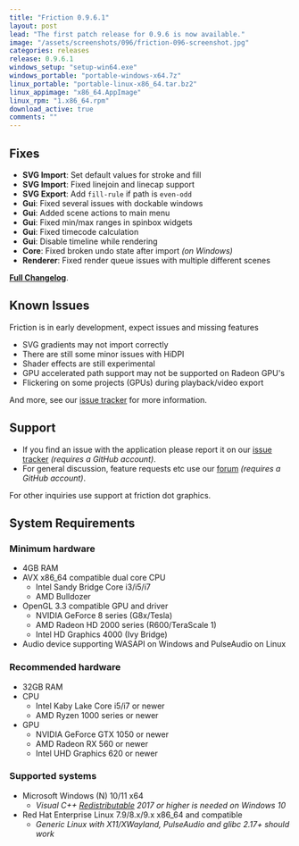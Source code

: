 ```yaml
---
title: "Friction 0.9.6.1"
layout: post
lead: "The first patch release for 0.9.6 is now available."
image: "/assets/screenshots/096/friction-096-screenshot.jpg"
categories: releases
release: 0.9.6.1
windows_setup: "setup-win64.exe"
windows_portable: "portable-windows-x64.7z"
linux_portable: "portable-linux-x86_64.tar.bz2"
linux_appimage: "x86_64.AppImage"
linux_rpm: "1.x86_64.rpm"
download_active: true
comments: ""
---
```


## Fixes

* **SVG Import**: Set default values for stroke and fill
* **SVG Import**: Fixed linejoin and linecap support
* **SVG Export**: Add `fill-rule` if path is `even-odd`
* **Gui**: Fixed several issues with dockable windows
* **Gui**: Added scene actions to main menu
* **Gui**: Fixed min/max ranges in spinbox widgets
* **Gui**: Fixed timecode calculation
* **Gui**: Disable timeline while rendering
* **Core**: Fixed broken undo state after import *(on Windows)*
* **Renderer**: Fixed render queue issues with multiple different scenes

[**Full Changelog**](https://github.com/friction2d/friction/compare/v0.9.6...v0.9.6.1).

## Known Issues

Friction is in early development, expect issues and missing features

* SVG gradients may not import correctly
* There are still some minor issues with HiDPI
* Shader effects are still experimental
* GPU accelerated path support may not be supported on Radeon GPU's
* Flickering on some projects (GPUs) during playback/video export

And more, see our [issue tracker](https://github.com/friction2d/friction/issues) for more information.

## Support

* If you find an issue with the application please report it on our [issue tracker](https://github.com/friction2d/friction/issues) *(requires a GitHub account)*.
* For general discussion, feature requests etc use our [forum](https://github.com/orgs/friction2d/discussions) *(requires a GitHub account)*.

For other inquiries use support at friction dot graphics.

## System Requirements

### Minimum hardware

* 4GB RAM
* AVX x86_64 compatible dual core CPU
  * Intel Sandy Bridge Core i3/i5/i7
  * AMD Bulldozer
* OpenGL 3.3 compatible GPU and driver
  * NVIDIA GeForce 8 series (G8x/Tesla)
  * AMD Radeon HD 2000 series (R600/TeraScale 1)
  * Intel HD Graphics 4000 (Ivy Bridge)
* Audio device supporting WASAPI on Windows and PulseAudio on Linux

### Recommended hardware

* 32GB RAM
* CPU
  * Intel Kaby Lake Core i5/i7 or newer
  * AMD Ryzen 1000 series or newer
* GPU
  * NVIDIA GeForce GTX 1050 or newer
  * AMD Radeon RX 560 or newer
  * Intel UHD Graphics 620 or newer

### Supported systems

* Microsoft Windows (N) 10/11 x64
  * *Visual C++ [Redistributable](https://aka.ms/vs/17/release/vc_redist.x64.exe) 2017 or higher is needed on Windows 10*
* Red Hat Enterprise Linux 7.9/8.x/9.x x86_64 and compatible
  * *Generic Linux with X11/XWayland, PulseAudio and glibc 2.17+ should work*
